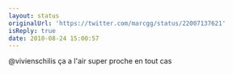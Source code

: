 ```yaml
---
layout: status
originalUrl: 'https://twitter.com/marcgg/status/22007137621'
isReply: true
date: 2010-08-24 15:00:57
---
```


@vivienschilis ça a l'air super proche en tout cas
